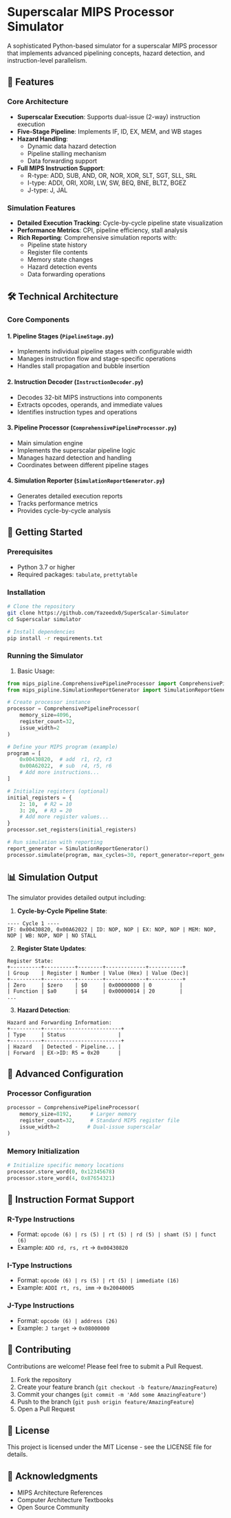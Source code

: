 # Superscalar MIPS Processor Simulator

A sophisticated Python-based simulator for a superscalar MIPS processor that implements advanced pipelining concepts, hazard detection, and instruction-level parallelism.

## 🌟 Features

### Core Architecture
- **Superscalar Execution**: Supports dual-issue (2-way) instruction execution
- **Five-Stage Pipeline**: Implements IF, ID, EX, MEM, and WB stages
- **Hazard Handling**: 
  - Dynamic data hazard detection
  - Pipeline stalling mechanism
  - Data forwarding support
- **Full MIPS Instruction Support**:
  - R-type: ADD, SUB, AND, OR, NOR, XOR, SLT, SGT, SLL, SRL
  - I-type: ADDI, ORI, XORI, LW, SW, BEQ, BNE, BLTZ, BGEZ
  - J-type: J, JAL

### Simulation Features
- **Detailed Execution Tracking**: Cycle-by-cycle pipeline state visualization
- **Performance Metrics**: CPI, pipeline efficiency, stall analysis
- **Rich Reporting**: Comprehensive simulation reports with:
  - Pipeline state history
  - Register file contents
  - Memory state changes
  - Hazard detection events
  - Data forwarding operations

## 🛠 Technical Architecture

### Core Components

#### 1. Pipeline Stages (`PipelineStage.py`)
- Implements individual pipeline stages with configurable width
- Manages instruction flow and stage-specific operations
- Handles stall propagation and bubble insertion

#### 2. Instruction Decoder (`InstructionDecoder.py`)
- Decodes 32-bit MIPS instructions into components
- Extracts opcodes, operands, and immediate values
- Identifies instruction types and operations

#### 3. Pipeline Processor (`ComprehensivePipelineProcessor.py`)
- Main simulation engine
- Implements the superscalar pipeline logic
- Manages hazard detection and handling
- Coordinates between different pipeline stages

#### 4. Simulation Reporter (`SimulationReportGenerator.py`)
- Generates detailed execution reports
- Tracks performance metrics
- Provides cycle-by-cycle analysis

## 🚀 Getting Started

### Prerequisites
- Python 3.7 or higher
- Required packages: `tabulate`, `prettytable`

### Installation

```bash
# Clone the repository
git clone https://github.com/Yazeedx0/SuperScalar-Simulator
cd Superscalar simulator

# Install dependencies
pip install -r requirements.txt
```

### Running the Simulator

1. Basic Usage:
```python
from mips_pipline.ComprehensivePipelineProcessor import ComprehensivePipelineProcessor
from mips_pipline.SimulationReportGenerator import SimulationReportGenerator

# Create processor instance
processor = ComprehensivePipelineProcessor(
    memory_size=4096,
    register_count=32,
    issue_width=2
)

# Define your MIPS program (example)
program = [
    0x00430820,  # add  r1, r2, r3
    0x00A62022,  # sub  r4, r5, r6
    # Add more instructions...
]

# Initialize registers (optional)
initial_registers = {
    2: 10,  # R2 = 10
    3: 20,  # R3 = 20
    # Add more register values...
}
processor.set_registers(initial_registers)

# Run simulation with reporting
report_generator = SimulationReportGenerator()
processor.simulate(program, max_cycles=30, report_generator=report_generator)
```

## 📊 Simulation Output

The simulator provides detailed output including:

1. **Cycle-by-Cycle Pipeline State**:
```
---- Cycle 1 ----
IF: 0x00430820, 0x00A62022 | ID: NOP, NOP | EX: NOP, NOP | MEM: NOP, NOP | WB: NOP, NOP | NO STALL
```

2. **Register State Updates**:
```
Register State:
+----------+----------+--------+-------------+-----------+
| Group    | Register | Number | Value (Hex) | Value (Dec)|
+----------+----------+--------+-------------+-----------+
| Zero     | $zero    | $0     | 0x00000000 | 0         |
| Function | $a0      | $4     | 0x00000014 | 20        |
...
```

3. **Hazard Detection**:
```
Hazard and Forwarding Information:
+----------+-------------------------+
| Type     | Status                 |
+----------+-------------------------+
| Hazard   | Detected - Pipeline... |
| Forward  | EX->ID: R5 = 0x20      |
```

## 🔧 Advanced Configuration

### Processor Configuration
```python
processor = ComprehensivePipelineProcessor(
    memory_size=8192,      # Larger memory
    register_count=32,     # Standard MIPS register file
    issue_width=2         # Dual-issue superscalar
)
```

### Memory Initialization
```python
# Initialize specific memory locations
processor.store_word(0, 0x12345678)
processor.store_word(4, 0x87654321)
```

## 📝 Instruction Format Support

### R-Type Instructions
- Format: `opcode (6) | rs (5) | rt (5) | rd (5) | shamt (5) | funct (6)`
- Example: `ADD rd, rs, rt` → `0x00430820`

### I-Type Instructions
- Format: `opcode (6) | rs (5) | rt (5) | immediate (16)`
- Example: `ADDI rt, rs, imm` → `0x20040005`

### J-Type Instructions
- Format: `opcode (6) | address (26)`
- Example: `J target` → `0x08000000`

## 🤝 Contributing

Contributions are welcome! Please feel free to submit a Pull Request.

1. Fork the repository
2. Create your feature branch (`git checkout -b feature/AmazingFeature`)
3. Commit your changes (`git commit -m 'Add some AmazingFeature'`)
4. Push to the branch (`git push origin feature/AmazingFeature`)
5. Open a Pull Request

## 📄 License

This project is licensed under the MIT License - see the LICENSE file for details.

## 🙏 Acknowledgments

- MIPS Architecture References
- Computer Architecture Textbooks
- Open Source Community